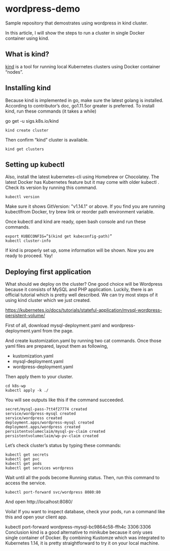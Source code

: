 # wordpress-demo
Sample repository that demostrates using wordpress in kind cluster.  

In this article, I will show the steps to run a cluster in single Docker container using kind.

## What is kind?
[kind](https://kind.sigs.k8s.io/) is a tool for running local Kubernetes clusters using Docker container “nodes”.

## Installing kind
Because kind is implemented in go, make sure the latest golang is installed. According to contributor’s doc, go1.11.5or greater is preferred.
To install kind, run these commands (it takes a while)

go get -u sigs.k8s.io/kind
```
kind create cluster
```
Then confirm “kind” cluster is available.
```
kind get clusters
```

## Setting up kubectl
Also, install the latest kubernetes-cli using Homebrew or Chocolatey.
The latest Docker has Kubernetes feature but it may come with older kubectl .
Check its version by running this command.
```
kubectl version
```

Make sure it shows GitVersion: "v1.14.1" or above.
If you find you are running kubectlfrom Docker, try brew link or reorder path environment variable.

Once kubectl and kind are ready, open bash console and run these commands.

```
export KUBECONFIG=”$(kind get kubeconfig-path)”
kubectl cluster-info
```

If kind is properly set up, some information will be shown.
Now you are ready to proceed. Yay!

## Deploying first application
What should we deploy on the cluster? One good choice will be Wordpress because it consists of MySQL and PHP application.
Luckily, there is an official tutorial which is pretty well described. We can try most steps of it using kind cluster which we just created.

https://kubernetes.io/docs/tutorials/stateful-application/mysql-wordpress-persistent-volume/

First of all, download mysql-deployment.yaml and wordpress-deployment.yaml from the page.

And create kustomization.yaml by running two cat commands.
Once those yaml files are prepared, layout them as following,

-  kustomization.yaml
-  mysql-deployment.yaml
-  wordpress-deployment.yaml

Then apply them to your cluster.
```
cd k8s-wp
kubectl apply -k ./
```  

You will see outputs like this if the command succeeded.
```
secret/mysql-pass-7tt4f27774 created
service/wordpress-mysql created
service/wordpress created
deployment.apps/wordpress-mysql created
deployment.apps/wordpress created
persistentvolumeclaim/mysql-pv-claim created
persistentvolumeclaim/wp-pv-claim created
```

Let’s check cluster’s status by typing these commands:
```
kubectl get secrets
kubectl get pvc
kubectl get pods
kubectl get services wordpress
```

Wait until all the pods become Running status.
Then, run this command to access the service.
```
kubectl port-forward svc/wordpress 8080:80
```

And open http://localhost:8080/


Voila!
If you want to inspect database, check your pods, run a command like this and open your client app.

kubectl port-forward wordpress-mysql-bc9864c58-ffh4c 3306:3306
Conclusion
kind is a good alternative to minikube because it only uses single container of Docker.
By combining Kustomze which was integrated to Kubernetes 1.14, it is pretty straightforward to try it on your local machine.
